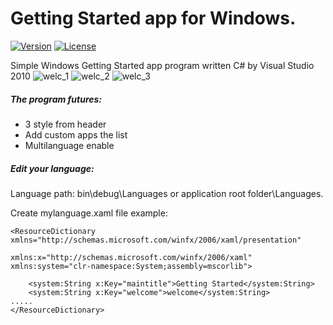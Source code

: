 # Getting Started app for Windows.
[![Version](https://img.shields.io/badge/1.0-passing?label=Release)](https://github.com/Gabee8/WelcomeCenter/releases/tag/release)
[![License](https://img.shields.io/github/license/Gabee8/WelcomeCenter)](https://github.com/Gabee8/WelcomeCenter/blob/main/LICENSE)

Simple Windows Getting Started app program written C# by Visual Studio 2010
![welc_1](https://github.com/user-attachments/assets/4b7ca33e-ead2-4992-b606-06e88501095e)
![welc_2](https://github.com/user-attachments/assets/a62f239d-2bb3-4075-b503-6e90af0c993f)
![welc_3](https://github.com/user-attachments/assets/281a22ea-299a-4fab-b637-fc1ef0208167)



##### The program futures:
- 3 style from header
- Add custom apps the list
- Multilanguage enable
##### Edit your language:
Language path: bin\debug\Languages or application root folder\Languages.

Create mylanguage.xaml file example:
```xaml
<ResourceDictionary xmlns="http://schemas.microsoft.com/winfx/2006/xaml/presentation"
                    xmlns:x="http://schemas.microsoft.com/winfx/2006/xaml" xmlns:system="clr-namespace:System;assembly=mscorlib">

    <system:String x:Key="maintitle">Getting Started</system:String>
    <system:String x:Key="welcome">welcome</system:String>
.....
</ResourceDictionary>
```
